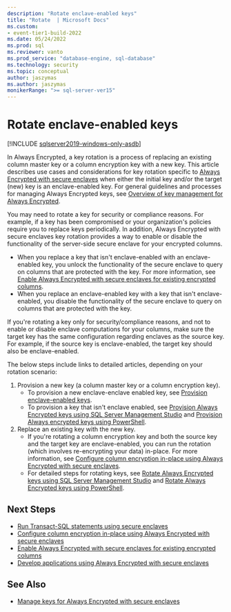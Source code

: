 ```yaml
---
description: "Rotate enclave-enabled keys"
title: "Rotate  | Microsoft Docs"
ms.custom:
- event-tier1-build-2022
ms.date: 05/24/2022
ms.prod: sql
ms.reviewer: vanto
ms.prod_service: "database-engine, sql-database"
ms.technology: security
ms.topic: conceptual
author: jaszymas
ms.author: jaszymas
monikerRange: ">= sql-server-ver15"
---
```

# Rotate enclave-enabled keys

[!INCLUDE [sqlserver2019-windows-only-asdb](../../../includes/applies-to-version/sqlserver2019-windows-only-asdb.md)]

In Always Encrypted, a key rotation is a process of replacing an existing column master key or a column encryption key with a new key. This article describes use cases and considerations for key rotation specific to  [Always Encrypted with secure enclaves](always-encrypted-enclaves.md) when either the initial key and/or the target (new) key is an enclave-enabled key. For general guidelines and processes for managing Always Encrypted keys, see [Overview of key management for Always Encrypted](overview-of-key-management-for-always-encrypted.md). 

You may need to rotate a key for security or compliance reasons. For example, if a key has been compromised or your organization's policies require you to replace keys periodically. In addition, Always Encrypted with secure enclaves key rotation provides a way to enable or disable the functionality of the server-side secure enclave for your encrypted columns.

- When you replace a key that isn't enclave-enabled with an enclave-enabled key, you unlock the functionality of the secure enclave to query on columns that are protected with the key. For more information, see [Enable Always Encrypted with secure enclaves for existing encrypted columns](always-encrypted-enclaves-enable-for-encrypted-columns.md).
- When you replace an enclave-enabled key with a key that isn't enclave-enabled, you disable the functionality of the secure enclave to query on columns that are protected with the key.

If you're rotating a key only for security/compliance reasons, and not to enable or disable enclave computations for your columns, make sure the target key has the same configuration regarding enclaves as the source key. For example, if the source key is enclave-enabled, the target key should also be enclave-enabled.

The below steps include links to detailed articles, depending on your rotation scenario:

1. Provision a new key (a column master key or a column encryption key).
    - To provision a new enclave-enclave enabled key, see [Provision enclave-enabled keys](always-encrypted-enclaves-provision-keys.md).
    - To provision a key that isn't enclave enabled, see [Provision Always Encrypted keys using SQL Server Management Studio](configure-always-encrypted-keys-using-ssms.md) and [Provision Always encrypted keys using PowerShell](configure-always-encrypted-keys-using-powershell.md).
2. Replace an existing key with the new key.
    - If you're rotating a column encryption key and both the source key and the target key are enclave-enabled, you can run the rotation (which involves re-encrypting your data) in-place. For more information, see [Configure column encryption in-place using Always Encrypted with secure enclaves](always-encrypted-enclaves-configure-encryption.md).
    - For detailed steps for rotating keys, see [Rotate Always Encrypted keys using SQL Server Management Studio](rotate-always-encrypted-keys-using-ssms.md) and [Rotate Always Encrypted keys using PowerShell](rotate-always-encrypted-keys-using-powershell.md).

## Next Steps

- [Run Transact-SQL statements using secure enclaves](always-encrypted-enclaves-query-columns.md)
- [Configure column encryption in-place using Always Encrypted with secure enclaves](always-encrypted-enclaves-configure-encryption.md)
- [Enable Always Encrypted with secure enclaves for existing encrypted columns](always-encrypted-enclaves-enable-for-encrypted-columns.md)
- [Develop applications using Always Encrypted with secure enclaves](always-encrypted-enclaves-client-development.md)  

## See Also  
- [Manage keys for Always Encrypted with secure enclaves](always-encrypted-enclaves-manage-keys.md)
